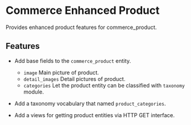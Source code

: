 # Commerce Enhanced Product

Provides enhanced product features for commerce_product.

## Features

- Add base fields to the `commerce_product` entity.
  - `image` Main picture of product.
  - `detail_images` Detail pictures of product.
  - `categories` Let the product entity can be classified with `taxonomy` module.

- Add a taxonomy vocabulary that named `product_categories`.
- Add a views for getting product entities via HTTP GET interface.
